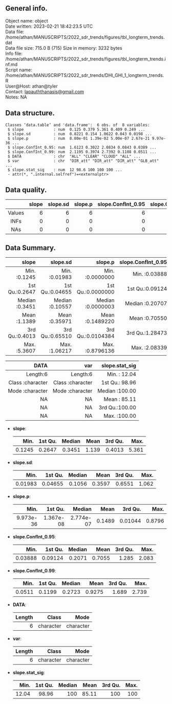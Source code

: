 <!-- This is a markdown file. -->


 General info.
---------------

Object name:    object      
Date written:   2023-02-21 18:42:23.5 UTC  
Data file:      /home/athan/MANUSCRIPTS/2022_sdr_trends/figures/tbl_longterm_trends.dat      
Data file size: 715.0 B (715) 
Size in memory: 3232 bytes      
Info file:      /home/athan/MANUSCRIPTS/2022_sdr_trends/figures/tbl_longterm_trends.inf.md      
Script name:    /home/athan/MANUSCRIPTS/2022_sdr_trends/DHI_GHI_1_longterm_trends.R      
User@Host:      athan@tyler   
Contact:        <lapauththanasis@gmail.com>      
Notes:          NA      


 Data structure.
-----------------

```
Classes ‘data.table’ and 'data.frame':	6 obs. of  8 variables:
 $ slope             : num  0.125 0.379 5.361 0.409 0.249 ...
 $ slope.sd          : num  0.8221 0.154 1.0622 0.043 0.0198 ...
 $ slope.p           : num  8.80e-01 1.39e-02 5.00e-07 2.67e-21 9.97e-36 ...
 $ slope.ConfInt_0.95: num  1.6123 0.3022 2.0834 0.0843 0.0389 ...
 $ slope.ConfInt_0.99: num  2.1195 0.3974 2.7392 0.1108 0.0511 ...
 $ DATA              : chr  "ALL" "CLEAR" "CLOUD" "ALL" ...
 $ var               : chr  "DIR_att" "DIR_att" "DIR_att" "GLB_att" ...
 $ slope.stat_sig    : num  12 98.6 100 100 100 ...
 - attr(*, ".internal.selfref")=<externalptr> 
```


 Data quality.
---------------

| &nbsp; | slope | slope.sd | slope.p | slope.ConfInt_0.95 | slope.ConfInt_0.99 | DATA | var | slope.stat_sig |
|:------:|------:|---------:|--------:|-------------------:|-------------------:|-----:|----:|---------------:|
| Values |     6 |        6 |       6 |                  6 |                  6 |    0 |   0 |              6 |
|  INFs  |     0 |        0 |       0 |                  0 |                  0 |    0 |   0 |              0 |
|  NAs   |     0 |        0 |       0 |                  0 |                  0 |    0 |   0 |              0 |


 Data Summary.
---------------

|          slope |        slope.sd |           slope.p | slope.ConfInt_0.95 | slope.ConfInt_0.99 |
|---------------:|----------------:|------------------:|-------------------:|-------------------:|
| Min.   :0.1245 | Min.   :0.01983 | Min.   :0.0000000 |    Min.   :0.03888 |     Min.   :0.0511 |
| 1st Qu.:0.2647 | 1st Qu.:0.04655 | 1st Qu.:0.0000000 |    1st Qu.:0.09124 |     1st Qu.:0.1199 |
| Median :0.3451 | Median :0.10557 | Median :0.0000003 |    Median :0.20707 |     Median :0.2723 |
| Mean   :1.1389 | Mean   :0.35971 | Mean   :0.1489220 |    Mean   :0.70550 |     Mean   :0.9275 |
| 3rd Qu.:0.4013 | 3rd Qu.:0.65510 | 3rd Qu.:0.0104384 |    3rd Qu.:1.28473 |     3rd Qu.:1.6890 |
| Max.   :5.3607 | Max.   :1.06217 | Max.   :0.8796136 |    Max.   :2.08339 |     Max.   :2.7392 |

 

|             DATA |              var | slope.stat_sig |
|-----------------:|-----------------:|---------------:|
|         Length:6 |         Length:6 | Min.   : 12.04 |
| Class :character | Class :character | 1st Qu.: 98.96 |
| Mode  :character | Mode  :character | Median :100.00 |
|               NA |               NA | Mean   : 85.11 |
|               NA |               NA | 3rd Qu.:100.00 |
|               NA |               NA | Max.   :100.00 |



  * **slope**:


    |   Min. | 1st Qu. | Median |  Mean | 3rd Qu. |  Max. |
    |-------:|--------:|-------:|------:|--------:|------:|
    | 0.1245 |  0.2647 | 0.3451 | 1.139 |  0.4013 | 5.361 |

  * **slope.sd**:


    |    Min. | 1st Qu. | Median |   Mean | 3rd Qu. |  Max. |
    |--------:|--------:|-------:|-------:|--------:|------:|
    | 0.01983 | 0.04655 | 0.1056 | 0.3597 |  0.6551 | 1.062 |

  * **slope.p**:


    |      Min. |   1st Qu. |    Median |   Mean | 3rd Qu. |   Max. |
    |----------:|----------:|----------:|-------:|--------:|-------:|
    | 9.973e-36 | 1.367e-08 | 2.774e-07 | 0.1489 | 0.01044 | 0.8796 |

  * **slope.ConfInt_0.95**:


    |    Min. | 1st Qu. | Median |   Mean | 3rd Qu. |  Max. |
    |--------:|--------:|-------:|-------:|--------:|------:|
    | 0.03888 | 0.09124 | 0.2071 | 0.7055 |   1.285 | 2.083 |

  * **slope.ConfInt_0.99**:


    |   Min. | 1st Qu. | Median |   Mean | 3rd Qu. |  Max. |
    |-------:|--------:|-------:|-------:|--------:|------:|
    | 0.0511 |  0.1199 | 0.2723 | 0.9275 |   1.689 | 2.739 |

  * **DATA**:


    | Length |     Class |      Mode |
    |-------:|----------:|----------:|
    |      6 | character | character |

  * **var**:


    | Length |     Class |      Mode |
    |-------:|----------:|----------:|
    |      6 | character | character |

  * **slope.stat_sig**:


    |  Min. | 1st Qu. | Median |  Mean | 3rd Qu. | Max. |
    |------:|--------:|-------:|------:|--------:|-----:|
    | 12.04 |   98.96 |    100 | 85.11 |     100 |  100 |


<!-- end of list -->


